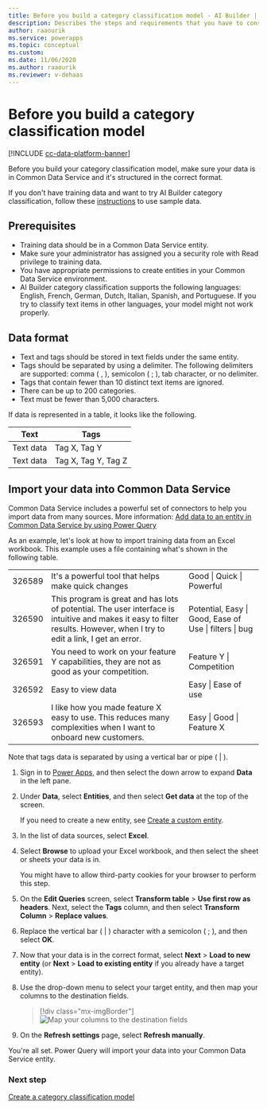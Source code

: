 ```yaml
---
title: Before you build a category classification model - AI Builder | Microsoft Docs
description: Describes the steps and requirements that you have to consider before you build your model.
author: raaourik 
ms.service: powerapps
ms.topic: conceptual
ms.custom: 
ms.date: 11/06/2020
ms.author: raaourik 
ms.reviewer: v-dehaas
---
```


# Before you build a category classification model

[!INCLUDE [cc-data-platform-banner](includes/cc-data-platform-banner.md)]

Before you build your category classification model, make sure your data is in Common Data Service and it's structured in the correct format.

If you don't have training data and want to try AI Builder category classification, follow these [instructions](text-classification-sample-data.md) to use sample data.

## Prerequisites

- Training data should be in a Common Data Service entity.
- Make sure your administrator has assigned you a security role with Read privilege to training data.
- You have appropriate permissions to create entities in your Common Data Service environment.
- AI Builder category classification supports the following languages: English, French, German, Dutch, Italian, Spanish, and Portuguese. If you try to classify text items in other languages, your model might not work properly. 

## Data format

- Text and tags should be stored in text fields under the same entity.
- Tags should be separated by using a delimiter. The following delimiters are supported: comma ( , ), semicolon ( ; ), tab character, or no delimiter.
- Tags that contain fewer than 10 distinct text items are ignored.
- There can be up to 200 categories. 
- Text must be fewer than 5,000 characters.

If data is represented in a table, it looks like the following.

| Text      | Tags                |
|-----------|---------------------|
| Text data | Tag X, Tag Y        |
| Text data | Tag X, Tag Y, Tag Z |

## Import your data into Common Data Service

Common Data Service includes a powerful set of connectors to help you import data from many sources. More information: [Add data to an entity in Common Data Service by using Power Query](/powerapps/maker/common-data-service/data-platform-cds-newentity-pq)

As an example, let's look at how to import training data from an Excel workbook. This example uses a file containing what's shown in the following table.

|   |   |   |
|---|---|---|
|326589    |It's a powerful tool that helps make quick changes   |Good \| Quick \| Powerful |
|326590    |This program is great and has lots of potential. The user interface is intuitive and makes it easy to filter results. However, when I try to edit a link, I get an error.    |Potential, Easy \| Good, Ease of Use \| filters \| bug  |
|326591    | You need to work on your feature Y capabilities, they are not as good as your competition. |Feature Y \| Competition     |
|326592    |Easy to view data        |Easy \| Ease of use                                |
|326593    |I like how you made feature X easy to use. This reduces many complexities when I want to onboard new customers. | Easy \|  Good \| Feature X                             |

Note that tags data is separated by using a vertical bar or pipe ( \| ).

1. Sign in to [Power Apps](https://make.powerapps.com/), and then select the down arrow to expand **Data** in the left pane.

2. Under **Data**, select **Entities**, and then select **Get data** at the top of the screen.

    If you need to create a new entity, see [Create a custom entity](https://docs.microsoft.com/powerapps/maker/common-data-service/data-platform-create-entity).

3. In the list of data sources, select **Excel**.

4. Select **Browse** to upload your Excel workbook, and then select the sheet or sheets your data is in.

    You might have to allow third-party cookies for your browser to perform this step.

6. On the **Edit Queries** screen, select **Transform table** > **Use first row as headers**. Next, select the **Tags** column, and then select **Transform Column** > **Replace values**.

1. Replace the vertical bar ( \| ) character with a semicolon ( ; ), and then select **OK**.

1. Now that your data is in the correct format, select **Next** > **Load to new entity** (or **Next** > **Load to existing entity** if you already have a target entity).

1. Use the drop-down menu to select your target entity, and then map your columns to the destination fields.<!--Edit okay?-->

    > [!div class="mx-imgBorder"]
    > ![Map your columns to the destination fields](media/create-text-model-map-columns.png "Map your columns to the destination fields")

1. On the **Refresh settings** page, select **Refresh manually**.

You're all set. Power Query will import your data into your Common Data Service entity.

### Next step

[Create a category classification model](create-text-classification-model.md)
